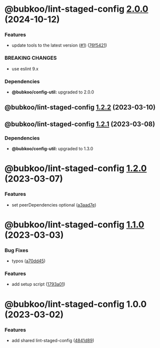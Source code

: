 # @bubkoo/lint-staged-config [2.0.0](https://github.com/bubkoo/configs/compare/@bubkoo/lint-staged-config@1.2.2...@bubkoo/lint-staged-config@2.0.0) (2024-10-12)


### Features

* update tools to the latest version ([#1](https://github.com/bubkoo/configs/issues/1)) ([76f5421](https://github.com/bubkoo/configs/commit/76f542161e064ff8ef8edbfc5edbb81c35774663))


### BREAKING CHANGES

* use eslint 9.x





### Dependencies

* **@bubkoo/config-util:** upgraded to 2.0.0

## @bubkoo/lint-staged-config [1.2.2](https://github.com/bubkoo/configs/compare/@bubkoo/lint-staged-config@1.2.1...@bubkoo/lint-staged-config@1.2.2) (2023-03-10)

## @bubkoo/lint-staged-config [1.2.1](https://github.com/bubkoo/configs/compare/@bubkoo/lint-staged-config@1.2.0...@bubkoo/lint-staged-config@1.2.1) (2023-03-08)





### Dependencies

* **@bubkoo/config-util:** upgraded to 1.3.0

# @bubkoo/lint-staged-config [1.2.0](https://github.com/bubkoo/configs/compare/@bubkoo/lint-staged-config@1.1.0...@bubkoo/lint-staged-config@1.2.0) (2023-03-07)


### Features

* set peerDependencies optional ([a3aad7e](https://github.com/bubkoo/configs/commit/a3aad7eca9b2ab0c0e5a60dcbfad48b08f4adc3d))

# @bubkoo/lint-staged-config [1.1.0](https://github.com/bubkoo/configs/compare/@bubkoo/lint-staged-config@1.0.0...@bubkoo/lint-staged-config@1.1.0) (2023-03-03)


### Bug Fixes

* typos ([a70dd45](https://github.com/bubkoo/configs/commit/a70dd45ea0370681b7530e7a637558d333d64b56))


### Features

* add setup script ([1793a01](https://github.com/bubkoo/configs/commit/1793a011116b68250b262ab9ffa679b03c0aabcd))

# @bubkoo/lint-staged-config 1.0.0 (2023-03-02)

### Features

- add shared lint-staged-config ([4841d89](https://github.com/bubkoo/configs/commit/4841d89ac38b06d735d2fcc03c836491f5e3322e))
